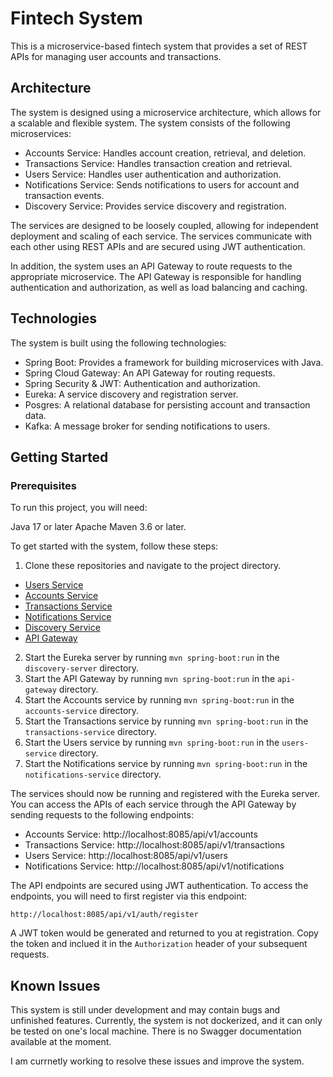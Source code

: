 # Fintech System

This is a microservice-based fintech system that provides a set of REST APIs for managing user accounts and transactions.

## Architecture

The system is designed using a microservice architecture, which allows for a scalable and flexible system. The system consists of the following microservices:

- Accounts Service: Handles account creation, retrieval, and deletion.
- Transactions Service: Handles transaction creation and retrieval.
- Users Service: Handles user authentication and authorization.
- Notifications Service: Sends notifications to users for account and transaction events.
- Discovery Service: Provides service discovery and registration.

The services are designed to be loosely coupled, allowing for independent deployment and scaling of each service. The services communicate with each other using REST APIs and are secured using JWT authentication.

In addition, the system uses an API Gateway to route requests to the appropriate microservice. The API Gateway is responsible for handling authentication and authorization, as well as load balancing and caching.

## Technologies

The system is built using the following technologies:

- Spring Boot: Provides a framework for building microservices with Java.
- Spring Cloud Gateway: An API Gateway for routing requests.
- Spring Security & JWT: Authentication and authorization.
- Eureka: A service discovery and registration server.
- Posgres: A relational database for persisting account and transaction data.
- Kafka: A message broker for sending notifications to users.

## Getting Started

### Prerequisites
To run this project, you will need:

Java 17 or later
Apache Maven 3.6 or later.

To get started with the system, follow these steps:

1. Clone these repositories and navigate to the project directory.

- [Users Service](https://github.com/Amy-Oji/users-microService)
- [Accounts Service](https://github.com/Amy-Oji/Account-MicroService) 
- [Transactions Service](https://github.com/Amy-Oji/Transactions-MicroService)
- [Notifications Service](https://github.com/Amy-Oji/NotificationMicroService)
- [Discovery Service](https://github.com/Amy-Oji/discovery-service)
- [API Gateway](https://github.com/Amy-Oji/api-gateway)

2. Start the Eureka server by running `mvn spring-boot:run` in the `discovery-server` directory.
3. Start the API Gateway by running `mvn spring-boot:run` in the `api-gateway` directory.
4. Start the Accounts service by running `mvn spring-boot:run` in the `accounts-service` directory.
5. Start the Transactions service by running `mvn spring-boot:run` in the `transactions-service` directory.
6. Start the Users service by running `mvn spring-boot:run` in the `users-service` directory.
7. Start the Notifications service by running `mvn spring-boot:run` in the `notifications-service` directory.

The services should now be running and registered with the Eureka server. You can access the APIs of each service through the API Gateway by sending requests to the following endpoints:

- Accounts Service: http://localhost:8085/api/v1/accounts
- Transactions Service: http://localhost:8085/api/v1/transactions
- Users Service: http://localhost:8085/api/v1/users
- Notifications Service: http://localhost:8085/api/v1/notifications

The API endpoints are secured using JWT authentication. To access the endpoints, you will need to first register via this endpoint:

`http://localhost:8085/api/v1/auth/register `

A JWT token would be generated and returned to you at registration. Copy the token and inclued it in the `Authorization` header of your subsequent requests.

## Known Issues
This system is still under development and may contain bugs and unfinished features.
Currently, the system is not dockerized, and it can only be tested on one's local machine.
There is no Swagger documentation available at the moment.

I am currnetly working to resolve these issues and improve the system.
